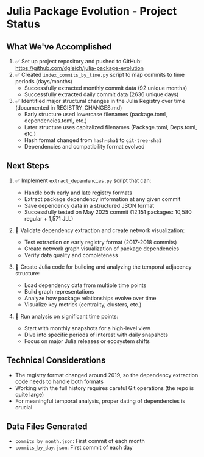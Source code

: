 # Julia Package Evolution - Project Status

## What We've Accomplished

1. ✅ Set up project repository and pushed to GitHub: https://github.com/dgleich/julia-package-evolution
2. ✅ Created `index_commits_by_time.py` script to map commits to time periods (days/months)
    - Successfully extracted monthly commit data (92 unique months)
    - Successfully extracted daily commit data (2636 unique days)
3. ✅ Identified major structural changes in the Julia Registry over time (documented in REGISTRY_CHANGES.md)
    - Early structure used lowercase filenames (package.toml, dependencies.toml, etc.)
    - Later structure uses capitalized filenames (Package.toml, Deps.toml, etc.)
    - Hash format changed from `hash-sha1` to `git-tree-sha1`
    - Dependencies and compatibility format evolved

## Next Steps

1. ✅ Implement `extract_dependencies.py` script that can:
   - Handle both early and late registry formats
   - Extract package dependency information at any given commit
   - Save dependency data in a structured JSON format
   - Successfully tested on May 2025 commit (12,151 packages: 10,580 regular + 1,571 JLL)

2. 📝 Validate dependency extraction and create network visualization:
   - Test extraction on early registry format (2017-2018 commits)
   - Create network graph visualization of package dependencies
   - Verify data quality and completeness

3. 📝 Create Julia code for building and analyzing the temporal adjacency structure:
   - Load dependency data from multiple time points
   - Build graph representations
   - Analyze how package relationships evolve over time
   - Visualize key metrics (centrality, clusters, etc.)

4. 📝 Run analysis on significant time points:
   - Start with monthly snapshots for a high-level view
   - Dive into specific periods of interest with daily snapshots
   - Focus on major Julia releases or ecosystem shifts

## Technical Considerations

- The registry format changed around 2019, so the dependency extraction code needs to handle both formats
- Working with the full history requires careful Git operations (the repo is quite large)
- For meaningful temporal analysis, proper dating of dependencies is crucial

## Data Files Generated

- `commits_by_month.json`: First commit of each month
- `commits_by_day.json`: First commit of each day